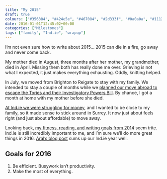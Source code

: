 ```yaml
---
title: "My 2015"
draft: true
colours: ["#356384", "#424e5e", "#467084", "#2d333f", "#0a0a0a", "#111217", "#2d2d2d"]
date: 2016-01-01T12:45:02+00:00
categories: ["Milestones"]
tags: ["family", "Ind.ie", "wrapup"]
---
```


I’m not even sure how to write about 2015… 2015 can die in a fire, go away and never come back.

My mother died in August, three months after her mother, my grandmother, died in April. Missing them both has really done me over. Grieving is not what I expected, it just makes everything exhausting. Oddly, knitting helped.

In July, we moved from Brighton to Reigate to stay with my family. We intended to stay a couple of months while we [planned our move abroad to escape the Tories and their Investigatory Powers Bill](https://ar.al/notes/so-long-and-thanks-for-all-the-fish/). By chance, I got a month at home with my mother before she died.

[At Ind.ie we were struggling for money](https://ind.ie/blog/happy-indie-new-year/), and I wanted to be close to my family, so it made sense to stick around in Surrey. It now just about feels right (and just about affordable) to move away.

Looking back, [my fitness, reading, and writing goals from 2014](http://laurakalbag.wpengine.com/my-2014/) seem trite. Ind.ie is still incredibly important to me, and I’m sure we’ll do more great things in 2016. [Aral’s blog post](https://ind.ie/blog/happy-indie-new-year/) sums up our Ind.ie year well.

## Goals for 2016

1. Be efficient. Busywork isn’t productivity.
2. Make the most of everything.

	